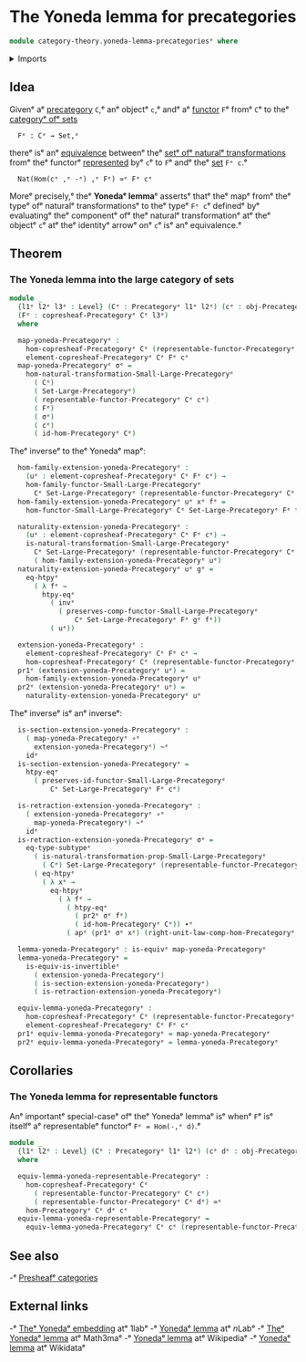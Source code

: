 # The Yoneda lemma for precategories

```agda
module category-theory.yoneda-lemma-precategoriesᵉ where
```

<details><summary>Imports</summary>

```agda
open import category-theory.copresheaf-categoriesᵉ
open import category-theory.functors-from-small-to-large-precategoriesᵉ
open import category-theory.natural-transformations-functors-from-small-to-large-precategoriesᵉ
open import category-theory.precategoriesᵉ
open import category-theory.representable-functors-precategoriesᵉ

open import foundation.action-on-identifications-functionsᵉ
open import foundation.category-of-setsᵉ
open import foundation.dependent-pair-typesᵉ
open import foundation.equivalencesᵉ
open import foundation.function-extensionalityᵉ
open import foundation.function-typesᵉ
open import foundation.homotopiesᵉ
open import foundation.identity-typesᵉ
open import foundation.subtypesᵉ
open import foundation.universe-levelsᵉ
```

</details>

## Idea

Givenᵉ aᵉ [precategory](category-theory.precategories.mdᵉ) `C`,ᵉ anᵉ objectᵉ `c`,ᵉ andᵉ
aᵉ [functor](category-theory.functors-precategories.mdᵉ) `F`ᵉ fromᵉ `C`ᵉ to theᵉ
[categoryᵉ ofᵉ sets](foundation.category-of-sets.mdᵉ)

```text
  Fᵉ : Cᵉ → Set,ᵉ
```

thereᵉ isᵉ anᵉ [equivalence](foundation-core.equivalences.mdᵉ) betweenᵉ theᵉ
[setᵉ ofᵉ naturalᵉ transformations](category-theory.natural-transformations-functors-precategories.mdᵉ)
fromᵉ theᵉ functorᵉ
[represented](category-theory.representable-functors-precategories.mdᵉ) byᵉ `c`ᵉ to
`F`ᵉ andᵉ theᵉ [set](foundation-core.sets.mdᵉ) `Fᵉ c`.ᵉ

```text
  Nat(Hom(cᵉ ,ᵉ -ᵉ) ,ᵉ Fᵉ) ≃ᵉ Fᵉ cᵉ
```

Moreᵉ precisely,ᵉ theᵉ **Yonedaᵉ lemma**ᵉ assertsᵉ thatᵉ theᵉ mapᵉ fromᵉ theᵉ typeᵉ ofᵉ
naturalᵉ transformationsᵉ to theᵉ typeᵉ `Fᵉ c`ᵉ definedᵉ byᵉ evaluatingᵉ theᵉ componentᵉ ofᵉ
theᵉ naturalᵉ transformationᵉ atᵉ theᵉ objectᵉ `c`ᵉ atᵉ theᵉ identityᵉ arrowᵉ onᵉ `c`ᵉ isᵉ anᵉ
equivalence.ᵉ

## Theorem

### The Yoneda lemma into the large category of sets

```agda
module _
  {l1ᵉ l2ᵉ l3ᵉ : Level} (Cᵉ : Precategoryᵉ l1ᵉ l2ᵉ) (cᵉ : obj-Precategoryᵉ Cᵉ)
  (Fᵉ : copresheaf-Precategoryᵉ Cᵉ l3ᵉ)
  where

  map-yoneda-Precategoryᵉ :
    hom-copresheaf-Precategoryᵉ Cᵉ (representable-functor-Precategoryᵉ Cᵉ cᵉ) Fᵉ →
    element-copresheaf-Precategoryᵉ Cᵉ Fᵉ cᵉ
  map-yoneda-Precategoryᵉ σᵉ =
    hom-natural-transformation-Small-Large-Precategoryᵉ
      ( Cᵉ)
      ( Set-Large-Precategoryᵉ)
      ( representable-functor-Precategoryᵉ Cᵉ cᵉ)
      ( Fᵉ)
      ( σᵉ)
      ( cᵉ)
      ( id-hom-Precategoryᵉ Cᵉ)
```

Theᵉ inverseᵉ to theᵉ Yonedaᵉ mapᵉ:

```agda
  hom-family-extension-yoneda-Precategoryᵉ :
    (uᵉ : element-copresheaf-Precategoryᵉ Cᵉ Fᵉ cᵉ) →
    hom-family-functor-Small-Large-Precategoryᵉ
      Cᵉ Set-Large-Precategoryᵉ (representable-functor-Precategoryᵉ Cᵉ cᵉ) Fᵉ
  hom-family-extension-yoneda-Precategoryᵉ uᵉ xᵉ fᵉ =
    hom-functor-Small-Large-Precategoryᵉ Cᵉ Set-Large-Precategoryᵉ Fᵉ fᵉ uᵉ

  naturality-extension-yoneda-Precategoryᵉ :
    (uᵉ : element-copresheaf-Precategoryᵉ Cᵉ Fᵉ cᵉ) →
    is-natural-transformation-Small-Large-Precategoryᵉ
      Cᵉ Set-Large-Precategoryᵉ (representable-functor-Precategoryᵉ Cᵉ cᵉ) Fᵉ
      ( hom-family-extension-yoneda-Precategoryᵉ uᵉ)
  naturality-extension-yoneda-Precategoryᵉ uᵉ gᵉ =
    eq-htpyᵉ
      ( λ fᵉ →
        htpy-eqᵉ
          ( invᵉ
            ( preserves-comp-functor-Small-Large-Precategoryᵉ
                Cᵉ Set-Large-Precategoryᵉ Fᵉ gᵉ fᵉ))
          ( uᵉ))

  extension-yoneda-Precategoryᵉ :
    element-copresheaf-Precategoryᵉ Cᵉ Fᵉ cᵉ →
    hom-copresheaf-Precategoryᵉ Cᵉ (representable-functor-Precategoryᵉ Cᵉ cᵉ) Fᵉ
  pr1ᵉ (extension-yoneda-Precategoryᵉ uᵉ) =
    hom-family-extension-yoneda-Precategoryᵉ uᵉ
  pr2ᵉ (extension-yoneda-Precategoryᵉ uᵉ) =
    naturality-extension-yoneda-Precategoryᵉ uᵉ
```

Theᵉ inverseᵉ isᵉ anᵉ inverseᵉ:

```agda
  is-section-extension-yoneda-Precategoryᵉ :
    ( map-yoneda-Precategoryᵉ ∘ᵉ
      extension-yoneda-Precategoryᵉ) ~ᵉ
    idᵉ
  is-section-extension-yoneda-Precategoryᵉ =
    htpy-eqᵉ
      ( preserves-id-functor-Small-Large-Precategoryᵉ
          Cᵉ Set-Large-Precategoryᵉ Fᵉ cᵉ)

  is-retraction-extension-yoneda-Precategoryᵉ :
    ( extension-yoneda-Precategoryᵉ ∘ᵉ
      map-yoneda-Precategoryᵉ) ~ᵉ
    idᵉ
  is-retraction-extension-yoneda-Precategoryᵉ σᵉ =
    eq-type-subtypeᵉ
      ( is-natural-transformation-prop-Small-Large-Precategoryᵉ
        ( Cᵉ) Set-Large-Precategoryᵉ (representable-functor-Precategoryᵉ Cᵉ cᵉ) Fᵉ)
      ( eq-htpyᵉ
        ( λ xᵉ →
          eq-htpyᵉ
            ( λ fᵉ →
              ( htpy-eqᵉ
                ( pr2ᵉ σᵉ fᵉ)
                ( id-hom-Precategoryᵉ Cᵉ)) ∙ᵉ
              ( apᵉ (pr1ᵉ σᵉ xᵉ) (right-unit-law-comp-hom-Precategoryᵉ Cᵉ fᵉ)))))

  lemma-yoneda-Precategoryᵉ : is-equivᵉ map-yoneda-Precategoryᵉ
  lemma-yoneda-Precategoryᵉ =
    is-equiv-is-invertibleᵉ
      ( extension-yoneda-Precategoryᵉ)
      ( is-section-extension-yoneda-Precategoryᵉ)
      ( is-retraction-extension-yoneda-Precategoryᵉ)

  equiv-lemma-yoneda-Precategoryᵉ :
    hom-copresheaf-Precategoryᵉ Cᵉ (representable-functor-Precategoryᵉ Cᵉ cᵉ) Fᵉ ≃ᵉ
    element-copresheaf-Precategoryᵉ Cᵉ Fᵉ cᵉ
  pr1ᵉ equiv-lemma-yoneda-Precategoryᵉ = map-yoneda-Precategoryᵉ
  pr2ᵉ equiv-lemma-yoneda-Precategoryᵉ = lemma-yoneda-Precategoryᵉ
```

## Corollaries

### The Yoneda lemma for representable functors

Anᵉ importantᵉ special-caseᵉ ofᵉ theᵉ Yonedaᵉ lemmaᵉ isᵉ whenᵉ `F`ᵉ isᵉ itselfᵉ aᵉ
representableᵉ functorᵉ `Fᵉ = Hom(-,ᵉ d)`.ᵉ

```agda
module _
  {l1ᵉ l2ᵉ : Level} (Cᵉ : Precategoryᵉ l1ᵉ l2ᵉ) (cᵉ dᵉ : obj-Precategoryᵉ Cᵉ)
  where

  equiv-lemma-yoneda-representable-Precategoryᵉ :
    hom-copresheaf-Precategoryᵉ Cᵉ
      ( representable-functor-Precategoryᵉ Cᵉ cᵉ)
      ( representable-functor-Precategoryᵉ Cᵉ dᵉ) ≃ᵉ
    hom-Precategoryᵉ Cᵉ dᵉ cᵉ
  equiv-lemma-yoneda-representable-Precategoryᵉ =
    equiv-lemma-yoneda-Precategoryᵉ Cᵉ cᵉ (representable-functor-Precategoryᵉ Cᵉ dᵉ)
```

## See also

-ᵉ [Presheafᵉ categories](category-theory.presheaf-categories.mdᵉ)

## External links

-ᵉ [Theᵉ Yonedaᵉ embedding](https://1lab.dev/Cat.Functor.Hom.html#the-yoneda-embeddingᵉ)
  atᵉ 1labᵉ
-ᵉ [Yonedaᵉ lemma](https://ncatlab.org/nlab/show/Yoneda+lemmaᵉ) atᵉ $n$Labᵉ
-ᵉ [Theᵉ Yonedaᵉ lemma](https://www.math3ma.com/blog/the-yoneda-lemmaᵉ) atᵉ Math3maᵉ
-ᵉ [Yonedaᵉ lemma](https://en.wikipedia.org/wiki/Yoneda_lemmaᵉ) atᵉ Wikipediaᵉ
-ᵉ [Yonedaᵉ lemma](https://www.wikidata.org/wiki/Q320577ᵉ) atᵉ Wikidataᵉ